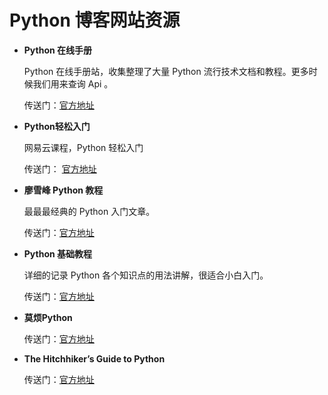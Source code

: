 # Python 博客网站资源



* **Python 在线手册**

    Python 在线手册站，收集整理了大量 Python 流行技术文档和教程。更多时候我们用来查询 Api 。

    传送门：[官方地址](http://docs.pythontab.com)


* **Python轻松入门**

    网易云课程，Python 轻松入门

    传送门： [官方地址](https://study.163.com/course/introduction.htm?courseId=1003655001&utm_campaign=share&utm_content=courseIntro&utm_medium=iphoneShare&utm_source=weixing)


* **廖雪峰 Python 教程**

    最最最经典的 Python 入门文章。

    传送门：[官方地址](http://www.liaoxuefeng.com/wiki/0014316089557264a6b348958f449949df42a6d3a2e542c000)


* **Python 基础教程**

    详细的记录 Python 各个知识点的用法讲解，很适合小白入门。

    传送门：[官方地址](http://www.runoob.com/python/python-tutorial.html)


* **莫烦Python**


    传送门：[官方地址](https://morvanzhou.github.io/tutorials/python-basic/)

* **The Hitchhiker’s Guide to Python**

     传送门：[官方地址](http://docs.python-guide.org/en/latest/)



